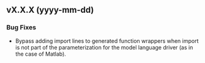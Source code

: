 ## vX.X.X (yyyy-mm-dd)

### Bug Fixes

* Bypass adding import lines to generated function wrappers when import is not part of the parameterization for the model language driver (as in the case of Matlab).